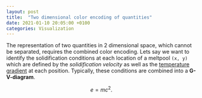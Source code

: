 ```yaml
---
layout: post
title:  "Two dimensional color encoding of quantities"
date: 2021-01-10 20:05:00 +0100
categories: Visualization
---
```


The representation of two quantities in 2 dimensional space, which cannot be separated, requires the combined color encoding. Lets say we want to identify the solidification conditions at each location of a meltpool `(x, y)` which are defined by the *solidification velocity* as well as the [temperature gradient](https://en.wikipedia.org/wiki/Temperature_gradient) at each position. Typically, these conditions are combined into a **G-V-diagram**. 

$$
e = mc^2. \tag{1}
$$








